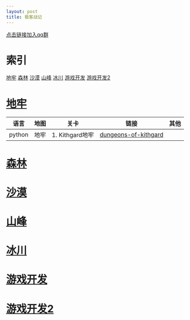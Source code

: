 ```yaml
---
layout: post
title: 极客战记
---
```

[点击链接加入qq群][网址1]
# 索引
[地牢](#地牢)
[森林](#森林)
[沙漠](#沙漠)
[山峰](#山峰)
[冰川](#冰川)
[游戏开发](#游戏开发)
[游戏开发2](#游戏开发2)
# [地牢](#索引)

语言 | 地图 | 关卡 | 链接 | 其他
---|---|---|---|---
python | 地牢 | 1. Kithgard地牢 | [dungeons-of-kithgard](/极客战记/dungeons-of-kithgard.html) | 

# [森林](#索引)
# [沙漠](#索引)
# [山峰](#索引)
# [冰川](#索引)
# [游戏开发](#索引)
# [游戏开发2](#索引)

[网址1]:https://jq.qq.com/?_wv=1027&k=515sEh8